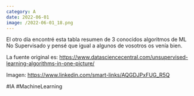 ```yaml
--- 
category: A 
date: 2022-06-01 
image: /2022-06-01_18.png 
--- 
```


El otro día encontré esta tabla resumen de 3 conocidos algoritmos de ML No Supervisado y pensé que igual a algunos de vosotros os venía bien. 

La fuente original es: https://www.datasciencecentral.com/unsupervised-learning-algorithms-in-one-picture/

Imagen: https://www.linkedin.com/smart-links/AQGDJPxFUG_R5Q

#IA #MachineLearning